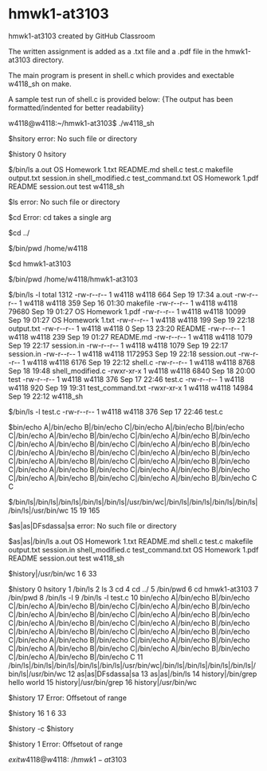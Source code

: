 # hmwk1-at3103
hmwk1-at3103 created by GitHub Classroom

The written assignment is added as a .txt file and a .pdf file in the hmwk1-at3103 directory. 

The main program is present in shell.c which provides and exectable w4118_sh on make.

A sample test run of shell.c is provided below: {The output has been formatted/indented for better readability}

w4118@w4118:~/hmwk1-at3103$ ./w4118_sh 

$hsitory
error: No such file or directory

$history
0 hsitory

$/bin/ls
a.out		   OS Homework 1.txt  README.md    shell.c	     test.c
makefile	   output.txt	      session.in   shell_modified.c  test_command.txt
OS Homework 1.pdf  README	      session.out  test		     w4118_sh

$ls
error: No such file or directory

$cd
Error: cd takes a single arg

$cd ../

$/bin/pwd
/home/w4118

$cd hmwk1-at3103

$/bin/pwd
/home/w4118/hmwk1-at3103

$/bin/ls -l
total 1312
-rw-r--r-- 1 w4118 w4118     664 Sep 19 17:34 a.out
-rw-r--r-- 1 w4118 w4118     359 Sep 16 01:30 makefile
-rw-r--r-- 1 w4118 w4118   79680 Sep 19 01:27 OS Homework 1.pdf
-rw-r--r-- 1 w4118 w4118   10099 Sep 19 01:27 OS Homework 1.txt
-rw-r--r-- 1 w4118 w4118     199 Sep 19 22:18 output.txt
-rw-r--r-- 1 w4118 w4118       0 Sep 13 23:20 README
-rw-r--r-- 1 w4118 w4118     239 Sep 19 01:27 README.md
-rw-r--r-- 1 w4118 w4118    1079 Sep 19 22:17 session.in
-rw-r--r-- 1 w4118 w4118    1079 Sep 19 22:17 session.in
-rw-r--r-- 1 w4118 w4118 1172953 Sep 19 22:18 session.out
-rw-r--r-- 1 w4118 w4118    6176 Sep 19 22:12 shell.c
-rw-r--r-- 1 w4118 w4118    8768 Sep 18 19:48 shell_modified.c
-rwxr-xr-x 1 w4118 w4118    6840 Sep 18 20:00 test
-rw-r--r-- 1 w4118 w4118     376 Sep 17 22:46 test.c
-rw-r--r-- 1 w4118 w4118     920 Sep 19 19:31 test_command.txt
-rwxr-xr-x 1 w4118 w4118   14984 Sep 19 22:12 w4118_sh

$/bin/ls -l test.c
-rw-r--r-- 1 w4118 w4118 376 Sep 17 22:46 test.c

$bin/echo A|/bin/echo B|/bin/echo C|/bin/echo A|/bin/echo B|/bin/echo C|/bin/echo A|/bin/echo B|/bin/echo C|/bin/echo A|/bin/echo B|/bin/echo C|/bin/echo A|/bin/echo B|/bin/echo C|/bin/echo A|/bin/echo B|/bin/echo C|/bin/echo A|/bin/echo B|/bin/echo C|/bin/echo A|/bin/echo B|/bin/echo C|/bin/echo A|/bin/echo B|/bin/echo C|/bin/echo A|/bin/echo B|/bin/echo C|/bin/echo A|/bin/echo B|/bin/echo C|/bin/echo A|/bin/echo B|/bin/echo C|/bin/echo A|/bin/echo B|/bin/echo C|/bin/echo A|/bin/echo B|/bin/echo C
C

$/bin/ls|/bin/ls|/bin/ls|/bin/ls|/bin/ls|/usr/bin/wc|/bin/ls|/bin/ls|/bin/ls|/bin/ls|/bin/ls|/usr/bin/wc 
     15      19     165

$as|as|DFsdassa|sa
error: No such file or directory

$as|as|/bin/ls
a.out		   OS Homework 1.txt  README.md    shell.c	     test.c
makefile	   output.txt	      session.in   shell_modified.c  test_command.txt
OS Homework 1.pdf  README	      session.out  test		     w4118_sh

$history|/usr/bin/wc
      1       6      33

$history
0 hsitory
1 /bin/ls
2 ls
3 cd
4 cd ../
5 /bin/pwd
6 cd hmwk1-at3103
7 /bin/pwd
8 /bin/ls -l
9 /bin/ls -l test.c
10 bin/echo A|/bin/echo B|/bin/echo C|/bin/echo A|/bin/echo B|/bin/echo C|/bin/echo A|/bin/echo B|/bin/echo C|/bin/echo A|/bin/echo B|/bin/echo C|/bin/echo A|/bin/echo B|/bin/echo C|/bin/echo A|/bin/echo B|/bin/echo C|/bin/echo A|/bin/echo B|/bin/echo C|/bin/echo A|/bin/echo B|/bin/echo C|/bin/echo A|/bin/echo B|/bin/echo C|/bin/echo A|/bin/echo B|/bin/echo C|/bin/echo A|/bin/echo B|/bin/echo C|/bin/echo A|/bin/echo B|/bin/echo C|/bin/echo A|/bin/echo B|/bin/echo C|/bin/echo A|/bin/echo B|/bin/echo C
11 /bin/ls|/bin/ls|/bin/ls|/bin/ls|/bin/ls|/usr/bin/wc|/bin/ls|/bin/ls|/bin/ls|/bin/ls|/bin/ls|/usr/bin/wc
12 as|as|DFsdassa|sa
13 as|as|/bin/ls
14 history|/bin/grep hello world
15 history|/usr/bin/grep
16 history|/usr/bin/wc

$history 17
Error: Offsetout of range

$history 16
      1       6      33

$history -c
$history

$history 1
Error: Offsetout of range

$exit
w4118@w4118:~/hmwk1-at3103$ 

       


